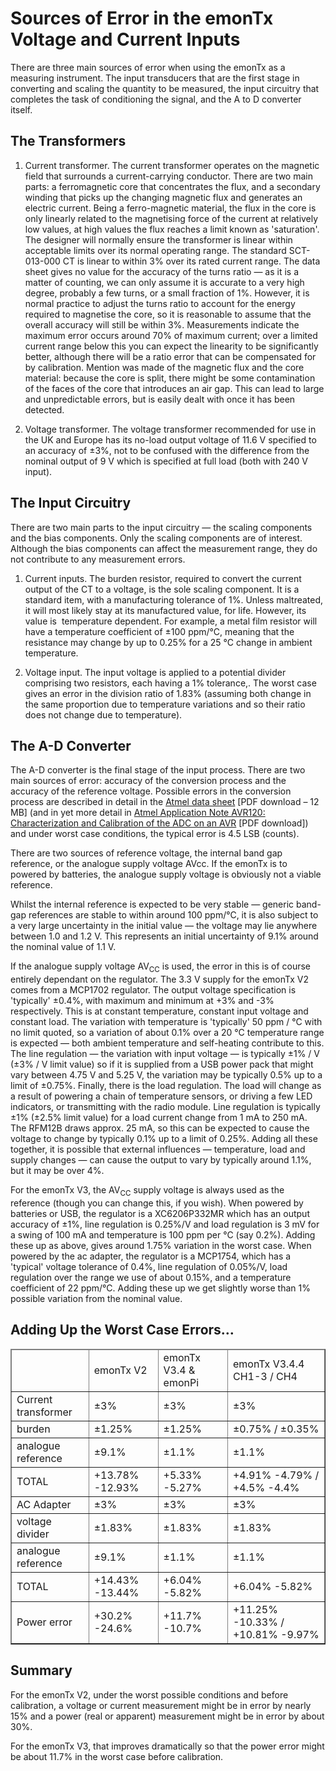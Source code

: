 # Sources of Error in the emonTx Voltage and Current Inputs

There are three main sources of error when using the emonTx as a measuring instrument. The input transducers that are the first stage in converting and scaling the quantity to be measured, the input circuitry that completes the task of conditioning the signal, and the A to D converter itself.

## The Transformers

1.  Current transformer.
    The current transformer operates on the magnetic field that surrounds a current-carrying conductor. There are two main parts: a ferromagnetic core that concentrates the flux, and a secondary winding that picks up the changing magnetic flux and generates an electric current. Being a ferro-magnetic material, the flux in the core is only linearly related to the magnetising force of the current at relatively low values, at high values the flux reaches a limit known as 'saturation'. The designer will normally ensure the transformer is linear within acceptable limits over its normal operating range. The standard SCT-013-000 CT is linear to within 3% over its rated current range. The data sheet gives no value for the accuracy of the turns ratio — as it is a matter of counting, we can only assume it is accurate to a very high degree, probably a few turns, or a small fraction of 1%. However, it is normal practice to adjust the turns ratio to account for the energy required to magnetise the core, so it is reasonable to assume that the overall accuracy will still be within 3%. Measurements indicate the maximum error occurs around 70% of maximum current; over a limited current range below this you can expect the linearity to be significantly better, although there will be a ratio error that can be compensated for by calibration. Mention was made of the magnetic flux and the core material: because the core is split, there might be some contamination of the faces of the core that introduces an air gap. This can lead to large and unpredictable errors, but is easily dealt with once it has been detected.
    
2.  Voltage transformer.
    The voltage transformer recommended for use in the UK and Europe has its no-load output voltage of 11.6 V specified to an accuracy of ±3%, not to be confused with the difference from the nominal output of 9 V which is specified at full load (both with 240 V input).

## The Input Circuitry

There are two main parts to the input circuitry — the scaling components and the bias components. Only the scaling components are of interest. Although the bias components can affect the measurement range, they do not contribute to any measurement errors.

1.  Current inputs.
    The burden resistor, required to convert the current output of the CT to a voltage, is the sole scaling component. It is a standard item, with a manufacturing tolerance of 1%. Unless maltreated, it will most likely stay at its manufactured value, for life. However, its value is  temperature dependent. For example, a metal film resistor will have a temperature coefficient of ±100 ppm/°C, meaning that the resistance may change by up to 0.25% for a 25 °C change in ambient temperature.

2.  Voltage input.
    The input voltage is applied to a potential divider comprising two resistors, each having a 1% tolerance,. The worst case gives an error in the division ratio of 1.83% (assuming both change in the same proportion due to temperature variations and so their ratio does not change due to temperature).

## The A-D Converter

The A-D converter is the final stage of the input process. There are two main sources of error: accuracy of the conversion process and the accuracy of the reference voltage. Possible errors in the conversion process are described in detail in the [Atmel data sheet](https://www.atmel.com/Images/doc8161.pdf) [PDF download – 12 MB] (and in yet more detail in [Atmel Application Note AVR120: Characterization and Calibration of the ADC on an AVR](https://www.atmel.com/images/doc2559.pdf) [PDF download]) and under worst case conditions, the typical error is 4.5 LSB (counts).

There are two sources of reference voltage, the internal band gap reference, or the analogue supply voltage AVcc. If the emonTx is to powered by batteries, the analogue supply voltage is obviously not a viable reference.

Whilst the internal reference is expected to be very stable — generic band-gap references are stable to within around 100 ppm/°C, it is also subject to a very large uncertainty in the initial value — the voltage may lie anywhere between 1.0 and 1.2 V. This represents an initial uncertainty of 9.1% around the nominal value of 1.1 V.

If the analogue supply voltage AV<sub>CC</sub> is used, the error in this is of course entirely dependant on the regulator. The 3.3 V supply for the emonTx V2 comes from a MCP1702 regulator. The output voltage specification is 'typically' ±0.4%, with maximum and minimum at +3% and -3% respectively. This is at constant temperature, constant input voltage and constant load. The variation with temperature is 'typically' 50 ppm / °C with no limit quoted, so a variation of about 0.1% over a 20 °C temperature range is expected — both ambient temperature and self-heating contribute to this. The line regulation — the variation with input voltage — is typically ±1% / V (±3% / V limit value) so if it is supplied from a USB power pack that might vary between 4.75 V and 5.25 V, the variation may be typically 0.5% up to a limit of ±0.75%. Finally, there is the load regulation. The load will change as a result of powering a chain of temperature sensors, or driving a few LED indicators, or transmitting with the radio module. Line regulation is typically ±1% (±2.5% limit value) for a load current change from 1 mA to 250 mA. The RFM12B draws approx. 25 mA, so this can be expected to cause the voltage to change by typically 0.1% up to a limit of 0.25%.
Adding all these together, it is possible that external influences — temperature, load and supply changes — can cause the output to vary by typically around 1.1%, but it may be over 4%.

For the emonTx V3, the AV<sub>CC</sub> supply voltage is always used as the reference (though you can change this, if you wish). When powered by batteries or USB, the regulator is a XC6206P332MR which has an output accuracy of ±1%, line regulation is 0.25%/V and load regulation is 3 mV for a swing of 100 mA and temperature is 100 ppm per °C (say 0.2%). Adding these up as above, gives around 1.75% variation in the worst case. When powered by the ac adapter, the regulator is a MCP1754, which has a 'typical' voltage tolerance of 0.4%, line regulation of 0.05%/V, load regulation over the range we use of about 0.15%, and a temperature coefficient of 22 ppm/°C. Adding these up we get slightly worse than 1% possible variation from the nominal value.

## Adding Up the Worst Case Errors…

<table border solid>
<thead>
<tr><td>&nbsp;</td>                 <td>emonTx V2</td>       <td>emonTx V3.4 & emonPi</td>   <td> emonTx V3.4.4 CH1-3 / CH4   </td> </tr>
</thead>
<tbody>
<tr> <td>Current transformer</td>  <td>±3%</td>              <td>±3%</td>                                  <td>±3%                             </td> </tr>
<tr> <td>burden</td>               <td>±1.25%</td>           <td>±1.25%</td>                               <td>±0.75% / ±0.35%                 </td> </tr>
<tr> <td>analogue reference</td>   <td>±9.1%</td>            <td>±1.1%</td>                                <td>±1.1%                           </td> </tr>
<tr> <td>TOTAL</td>                <td>+13.78% -12.93%       <td>+5.33% -5.27%</td>                        <td>+4.91% -4.79% / +4.5% -4.4%     </td> </tr>

<tr> <td>AC Adapter</td>           <td>±3%</td>              <td>±3%</td>                                  <td>±3%                             </td> </tr>
<tr> <td>voltage divider</td>      <td>±1.83%</td>           <td>±1.83%</td>                               <td>±1.83%                          </td> </tr>
<tr> <td>analogue reference</td>   <td>±9.1%</td>            <td>±1.1%</td>                                <td>±1.1%                           </td> </tr>
<tr> <td>TOTAL</td>                <td>+14.43% -13.44%</td>  <td>+6.04% -5.82%</td>                        <td>+6.04% -5.82%                   </td> </tr>

<tr> <td>Power error</td>          <td>+30.2% -24.6%</td>    <td>+11.7% -10.7%</td>                        <td>+11.25% -10.33% / +10.81% -9.97%</td> </tr>

</tbody>

</table>

<!--<h3> With burden & divider (0.1%) change</h3>-->

<!--<table border solid>-->
<!--<thead>-->
<!--<tr><td>&nbsp;</td>                 <td>emonTx V2</td>       <td>emonTx V2 & V3.4 Oct 2014 & emonPi</td>   <td> emonTx V3.4.3 ch 1-3 / ch 4   </td> </tr>-->
<!--</thead>-->
<!--<tbody>-->
<!--<tr> <td>Current transformer</td>  <td>±3%</td>              <td>±3%</td>                                  <td>±3%                             </td> </tr>-->
<!--<tr> <td>burden</td>               <td>±1.25%</td>           <td>±1.25%</td>                               <td>±0.75% / ±0.35%                 </td> </tr>-->
<!--<tr> <td>analogue reference</td>   <td>±9.1%</td>            <td>±1.1%</td>                                <td>±1.1%                           </td> </tr>-->
<!--<tr> <td>TOTAL</td>                <td>+13.78% -12.93%       <td>+5.33% -5.27%</td>                        <td>+4.91% -4.79% / +4.5% -4.4%     </td> </tr>-->

<!--<tr> <td>AC Adapter</td>           <td>±3%</td>              <td>±3%</td>                                  <td>±3%                             </td> </tr>-->
<!--<tr> <td>voltage divider</td>      <td>±1.83%</td>           <td>±1.83%</td>                               <td>±0.184%                         </td> <tr>-->
<!--<tr> <td>analogue reference</td>   <td>±9.1%</td>            <td>±1.1%</td>                                <td>±1.1%                           </td> </tr>-->
<!--<tr> <td>TOTAL</td>                <td>+14.43% -13.44%</td>  <td>+6.04% -5.82%</td>                        <td>+4.32% -4.24%                   </td> </tr>-->

<!--<tr> <td>Power error</td>          <td>+30.2% -24.6%</td>    <td>+11.7% -10.7%</td>                        <td>+9.45% -8.43% / +9.02% -8.46%   </td> </tr>-->


</tbody>

</table>

## Summary

For the emonTx V2, under the worst possible conditions and before calibration, a voltage or current measurement might be in error by nearly 15% and a power (real or apparent) measurement might be in error by about 30%.

For the emonTx V3, that improves dramatically so that the power error might be about 11.7% in the worst case before calibration.

